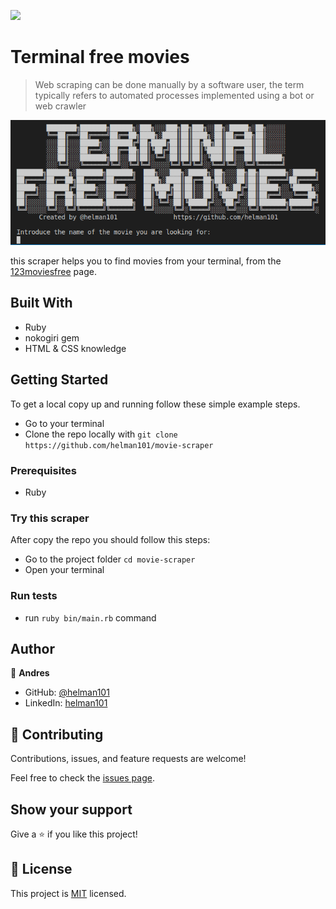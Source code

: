 ![](https://img.shields.io/badge/Microverse-blueviolet)

# Terminal free movies

> Web scraping can be done manually by a software user, the term typically refers to automated processes implemented using a bot or web crawler

![screenshot](./img/scraper_screenshot.PNG)

this scraper helps you to find movies from your terminal, from the [123moviesfree](https://123moviesfree.net) page. 

## Built With

- Ruby
- nokogiri gem
- HTML & CSS knowledge

## Getting Started

To get a local copy up and running follow these simple example steps.
- Go to your terminal
- Clone the repo locally with `git clone https://github.com/helman101/movie-scraper`

### Prerequisites

- Ruby

### Try this scraper

After copy the repo you should follow this steps: 

- Go to the project folder `cd movie-scraper`
- Open your terminal

### Run tests

- run `ruby bin/main.rb` command

## Author

👤 **Andres**

- GitHub: [@helman101](https://github.com/helman101)
- LinkedIn: [helman101](https://www.linkedin.com/in/helman101/)


## 🤝 Contributing

Contributions, issues, and feature requests are welcome!

Feel free to check the [issues page](https://github.com/helman101/movie-scraper/issues).

## Show your support

Give a ⭐️ if you like this project!

## 📝 License

This project is [MIT](https://github.com/helman101/movie-scraper/blob/README/LICENSE) licensed.

